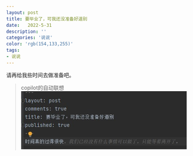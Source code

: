 ```yaml
---
layout: post
title: 要毕业了，可我还没准备好道别
date:   2022-5-31
description: ''
categories: '说说'
color: 'rgb(154,133,255)'
tags:
- 说说
---
```

请再给我些时间去做准备吧。

> copilot的自动联想
![](\image\2022-05\2022-05-31-004941.jpg)
